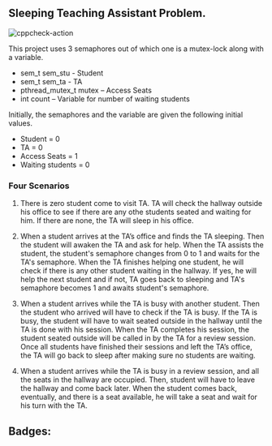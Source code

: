 ## Sleeping Teaching Assistant Problem.

![cppcheck-action](https://github.com/99002572/linux-OS/workflows/cppcheck-action/badge.svg?branch=master)

This project uses 3 semaphores out of which one is a mutex-lock along with a variable.
- sem_t sem_stu - Student
- sem_t sem_ta - TA
- pthread_mutex_t mutex – Access Seats
- int count – Variable for number of waiting students

Initially, the semaphores and the variable are given the following initial values.
- Student = 0
- TA = 0
- Access Seats = 1
- Waiting students = 0

### Four Scenarios

1. There is zero student come to visit TA. TA will check the hallway outside his office to see if there are any othe students seated and waiting for him. If there are none, the TA will sleep in his office.

2. When a student arrives at the TA’s office and finds the TA sleeping. Then the student will awaken the TA and ask for help. When the TA assists the student, the student's semaphore changes from 0 to 1 and waits for the TA's semaphore. When the TA finishes helping one student, he will check if there is any other student waiting in the hallway. If yes, he will help the next student and if not, TA goes back to sleeping and TA's semaphore becomes 1 and awaits student's semaphore.

3. When a student arrives while the TA is busy with another student. Then the student who arrived will have to check if the TA is busy. If the TA is busy, the student will have to wait seated outside in the hallway until the TA is done with his session. When the TA completes his session, the student seated outside will be called in by the TA for a review session. Once all students have finished their sessions and left the TA’s office, the TA will go back to sleep after making sure no students are waiting.

4. When a student arrives while the TA is busy in a review session, and all the seats in the hallway are occupied. Then, student will have to leave the hallway and come back later. When the student comes back, eventually, and there is a seat available, he will take a seat and wait for his turn with the TA.

## Badges:




